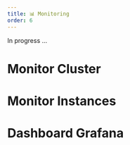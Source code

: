 ```yaml
---
title: 📊 Monitoring
order: 6
---
```


In progress ...

# Monitor Cluster

# Monitor Instances

# Dashboard Grafana
